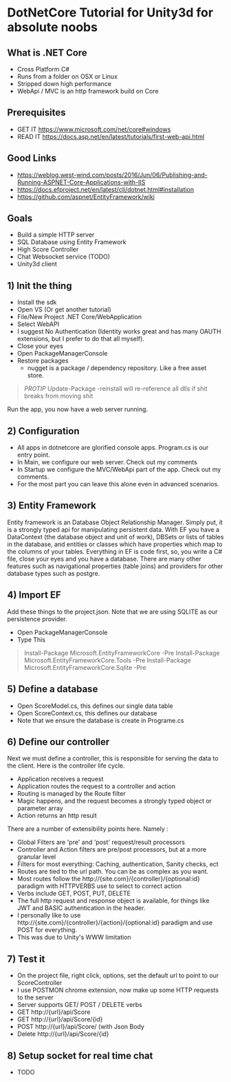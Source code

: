 # DotNetCore Tutorial for Unity3d for absolute noobs


## What is .NET Core
- Cross Platform C#
- Runs from a folder on OSX or Linux
- Stripped down high performance
- WebApi / MVC is an http framework build on Core

## Prerequisites 
- GET IT https://www.microsoft.com/net/core#windows
- READ IT https://docs.asp.net/en/latest/tutorials/first-web-api.html

## Good Links
- https://weblog.west-wind.com/posts/2016/Jun/06/Publishing-and-Running-ASPNET-Core-Applications-with-IIS
- https://docs.efproject.net/en/latest/cli/dotnet.html#installation
- https://github.com/aspnet/EntityFramework/wiki
	
## Goals
- Build a simple HTTP server
- SQL Database using Entity Framework
- High Score Controller
- Chat Websocket service (TODO)
- Unity3d client

## 1) Init the thing
- Install the sdk
- Open VS (Or get another tutorial)
- File/New Project .NET Core/WebApplication
- Select WebAPI
- I suggest No Authentication (Identity works great and has many OAUTH extensions, but I prefer to do that all myself).
- Close your eyes
- Open PackageManagerConsole
- Restore packages
  - nugget is a package / dependency repository. Like a free asset store.
  
> *PROTIP* Update-Package -reinstall will re-reference all dlls if shit breaks from moving shit

Run the app, you now have a web server running.

## 2) Configuration
- All apps in dotnetcore are glorified console apps. Program.cs is our entry point.
- In Main, we configure our web server. Check out my comments
- In Startup we configure the MVC/WebApi part of the app. Check out my comments.
- For the most part you can leave this alone even in advanced scenarios.

## 3) Entity Framework
Entity framework is an Database Object Relationship Manager. Simply put, it is a strongly typed api for manipulating persistent data. With EF you have a DataContext (the database object and unit of work), DBSets or lists of tables in the database, and entities or classes which have properties which map to the columns of your tables. Everything in EF is code first, so, you write a C# file, close your eyes and you have a database. There are many other features such as navigational properties (table joins) and providers for other database types such as postgre.


## 4) Import EF
Add these things to the project.json. Note that we are using SQLITE as our persistence provider.

- Open PackageManagerConsole
- Type This

> Install-Package Microsoft.EntityFrameworkCore -Pre
> Install-Package Microsoft.EntityFrameworkCore.Tools -Pre
> Install-Package Microsoft.EntityFrameworkCore.Sqlite -Pre


## 5) Define a database

- Open ScoreModel.cs, this defines our single data table
- Open ScoreContext.cs, this defines our database
- Note that we ensure the database is create in Programe.cs

## 6) Define our controller

Next we must define a controller, this is responsible for serving the data to the client. Here is the controller life cycle.

- Application receives a request
- Application routes the request to a controller and action
- Routing is managed by the Route filter
- Magic happens, and the request becomes a strongly typed object or parameter array
- Action returns an http result

There are a number of extensibility points here. Namely :
- Global Filters are 'pre' and 'post' request/result processors
- Controller and Action filters are pre/post processors, but at a more granular level
 - Filters for most everything: Caching, authentication, Sanity checks, ect
- Routes are tied to the url path. You can be as complex as you want.
- Most routes follow the http://{site.com}/{controller}/{optional:id} paradigm with HTTPVERBS use to select to correct action
- Verbs include GET, POST, PUT, DELETE
- The full http request and response object is available, for things like JWT and BASIC authentication in the header.
- I personally like to use http://{site.com}/{controller}/{action}/{optional:id} paradigm and use POST for everything.
 - This was due to Unity's WWW limitation

## 7) Test it

- On the project file, right click, options, set the default url to point to our ScoreController
- I use POSTMON chrome extension, now make up some HTTP requests to the server
- Server supports GET/ POST / DELETE verbs
- GET http://{url}/api/Score
- GET http://{url}/api/Score/{id}
- POST http://{url}/api/Score/ (with Json Body
- Delete http://{url}/api/Score/{id}

## 8) Setup socket for real time chat
- TODO







